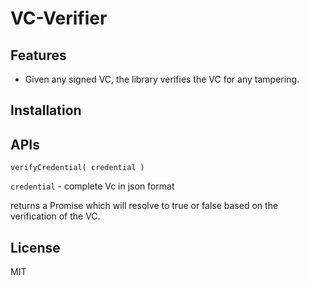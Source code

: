 # VC-Verifier

## Features

- Given any signed VC, the library verifies the VC for any tampering.


## Installation



## APIs

`verifyCredential( credential )`

`credential` - complete Vc in json format 

returns a Promise which will resolve to true or false based on the verification of the VC.


## License
MIT